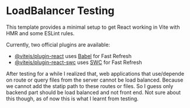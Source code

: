 # LoadBalancer Testing

This template provides a minimal setup to get React working in Vite with HMR and some ESLint rules.

Currently, two official plugins are available:

- [@vitejs/plugin-react](https://github.com/vitejs/vite-plugin-react/blob/main/packages/plugin-react/README.md) uses [Babel](https://babeljs.io/) for Fast Refresh
- [@vitejs/plugin-react-swc](https://github.com/vitejs/vite-plugin-react-swc) uses [SWC](https://swc.rs/) for Fast Refresh

After testing for a while I realized that, web applications that use/depende on route or query files from the server
cannot be load balanced. Because we cannot add the statip path to these routes or files. So I guess only backend part should be load balanced and not front end. Not sure about this though, as of now this is what I learnt from testing.